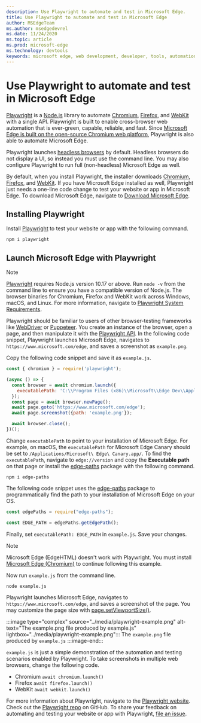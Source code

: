 ```yaml
---
description: Use Playwright to automate and test in Microsoft Edge.
title: Use Playwright to automate and test in Microsoft Edge
author: MSEdgeTeam
ms.author: msedgedevrel
ms.date: 11/24/2020
ms.topic: article
ms.prod: microsoft-edge
ms.technology: devtools
keywords: microsoft edge, web development, developer, tools, automation, test, playwright, node, javascript, npm
---
```

# Use Playwright to automate and test in Microsoft Edge

[Playwright][PlaywrightMain] is a [Node.js][NodejsMain] library to automate [Chromium][ChromiumHome], [Firefox][FirefoxMain], and [WebKit][WebKitMain] with a single API.  Playwright is built to enable cross-browser web automation that is ever-green, capable, reliable, and fast.  Since [Microsoft Edge is built on the open-source Chromium web platform][MicrosoftBlogsWindowsExperience20181206], Playwright is also able to automate Microsoft Edge.

Playwright launches [headless browsers][WikiHeadlessBrowser] by default.  Headless browsers do not display a UI, so instead you must use the command line.  You may also configure Playwright to run full \(non-headless\) Microsoft Edge as well.

By default, when you install Playwright, the installer downloads [Chromium][ChromiumHome], [Firefox][FirefoxMain], and [WebKit][WebKitMain].  If you have Microsoft Edge installed as well, Playwright just needs a one-line code change to test your website or app in Microsoft Edge.  To download Microsoft Edge, navigate to [Download Microsoft Edge][MicrosoftEdgeDownload].

## Installing Playwright

Install [Playwright][PlaywrightMain] to test your website or app with the following command.

```shell
npm i playwright
```

## Launch Microsoft Edge with Playwright

> [!NOTE]
> [Playwright][PlaywrightMain] requires Node.js version 10.17 or above. Run `node -v` from the command line to ensure you have a compatible version of Node.js.  The browser binaries for Chromium, Firefox and WebKit work across Windows, macOS, and Linux. For more information, navigate to [Playwright System Requirements][PlaywrightSystemRequirements].

Playwright should be familiar to users of other browser-testing frameworks like [WebDriver][WebDriverChromiumMain] or [Puppeteer][PuppeteerMain].  You create an instance of the browser, open a page, and then manipulate it with the [Playwright API][PlaywrightAPIReference].  In the following code snippet, Playwright launches Microsoft Edge, navigates to `https://www.microsoft.com/edge`, and saves a screenshot as `example.png`.

Copy the following code snippet and save it as `example.js`.

```javascript
const { chromium } = require('playwright');

(async () => {
  const browser = await chromium.launch({
    executablePath: 'C:\\Program Files (x86)\\Microsoft\\Edge Dev\\Application\\msedge.exe'
  });
  const page = await browser.newPage();
  await page.goto('https://www.microsoft.com/edge');
  await page.screenshot({path: 'example.png'});

  await browser.close();
})();
```

Change `executablePath` to point to your installation of Microsoft Edge.  For example, on macOS, the `executablePath` for Microsoft Edge Canary should be set to `/Applications/Microsoft\ Edge\ Canary.app/`.  To find the `executablePath`, navigate to `edge://version` and copy the **Executable path** on that page or install the [edge-paths][npmEdgePaths] package with the following command.

```shell
npm i edge-paths
```

The following code snippet uses the [edge-paths][npmEdgePaths] package to programmatically find the path to your installation of Microsoft Edge on your OS.

```javascript
const edgePaths = require("edge-paths");

const EDGE_PATH = edgePaths.getEdgePath();
```

Finally, set `executablePath: EDGE_PATH` in `example.js`.  Save your changes.

> [!NOTE]
> Microsoft Edge \(EdgeHTML\) doesn't work with Playwright.  You must install [Microsoft Edge \(Chromium\)][MicrosoftEdgeDownload] to continue following this example.

Now run `example.js` from the command line.

```shell
node example.js
```

Playwright launches Microsoft Edge, navigates to `https://www.microsoft.com/edge`, and saves a screenshot of the page.  You may customize the page size with [page.setViewportSize()][PlaywrightAPIPageSetViewport].

:::image type="complex" source="../media/playwright-example.png" alt-text="The example.png file produced by example.js" lightbox="../media/playwright-example.png":::
    The `example.png` file produced by `example.js`
:::image-end:::

`example.js` is just a simple demonstration of the automation and testing scenarios enabled by Playwright.  To take screenshots in multiple web browsers, change the following code.

*   Chromium  `await chromium.launch()`
*   Firefox  `await firefox.launch()`
*   WebKit  `await webkit.launch()`

For more information about Playwright, navigate to the [Playwright website][PlaywrightMain].  Check out the  [Playwright repo][PlaywrightRepo] on GitHub.  To share your feedback on automating and testing your website or app with Playwright, [file an issue][PlaywrightRepoNewIssue].


<!-- ====================================================================== -->
<!-- links -->

[WebdriverChromiumMain]: ../webdriver-chromium/index.md "WebDriver | Microsoft Docs"
[PuppeteerMain]: ../puppeteer/index.md "Puppeteer | Microsoft Docs"

[MicrosoftBlogsWindowsExperience20181206]: https://blogs.windows.com/windowsexperience/2018/12/06/microsoft-edge-making-the-web-better-through-more-open-source-collaboration "Microsoft Edge: Making the web better through more open-source collaboration | Microsoft Experience Blog"

[MicrosoftEdgeDownload]: https://microsoft.com/edge "Download Microsoft Edge"

[ChromiumHome]: https://www.chromium.org/Home "Chromium | The Chromium Projects"

[FirefoxMain]: https://www.mozilla.org/firefox "Mozilla Firefox"

[NodejsMain]: https://nodejs.org "Node.js"

[npmEdgePaths]: https://www.npmjs.com/package/edge-paths "edge-paths | npm"

[PlaywrightMain]: https://playwright.dev "Playwright"
[PlaywrightAPIReference]: https://playwright.dev#?path=docs/api.md "Playwright API Reference"
[PlaywrightAPIPageSetViewport]: https://playwright.dev#?path=docs%2Fapi.md&q=pagesetviewportsizeviewportsize "page.setViewportSize(viewportSize) | Playwright API Reference"
[PlaywrightSystemRequirements]: https://playwright.dev#?path=docs/intro.md&q=system-requirements "Playwright System Requirements"

[PlaywrightRepo]: https://github.com/microsoft/playwright "Playwright | GitHub"
[PlaywrightRepoNewIssue]: https://github.com/microsoft/playwright/issues/new/choose "New issue in Playwright repo | GitHub"

[WebKitMain]: https://webkit.org "WebKit"

[WikiHeadlessBrowser]: https://en.wikipedia.org/wiki/Headless_browser "Headless browser | Wikipedia"
